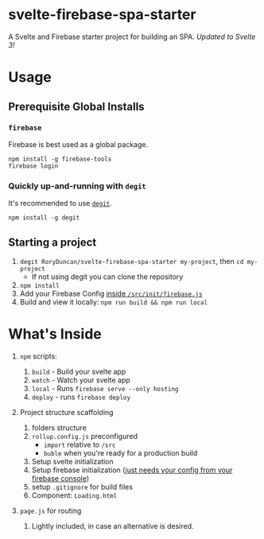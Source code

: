 # svelte-firebase-spa-starter
A Svelte and Firebase starter project for building an SPA. *Updated to Svelte 3!*

# Usage

## Prerequisite Global Installs

### `firebase`

Firebase is best used as a global package.

```
npm install -g firebase-tools
firebase login
```

### Quickly up-and-running with `degit`

It's recommended to use [`degit`](https://github.com/Rich-Harris/degit).

```
npm install -g degit
```

## Starting a project

1. `degit RoryDuncan/svelte-firebase-spa-starter my-project`, then `cd my-project`
    - If not using degit you can clone the repository
2. `npm install`
3. Add your Firebase Config [inside `/src/init/firebase.js`](https://github.com/RoryDuncan/svelte-firebase-spa-starter/blob/master/src/init/firebase.js#L5-L12)
4. Build and view it locally: `npm run build && npm run local`


# What's Inside

1. `npm` scripts:
    1. `build` - Build your svelte app 
    2. `watch` - Watch your svelte app
    3. `local` - Runs `firebase serve --only hosting`
    4. `deploy` - runs `firebase deploy`

2. Project structure scaffolding
    1. folders structure
    2. `rollup.config.js` preconfigured
        - `import` relative to `/src`
        - `buble` when you're ready for a production build
    2. Setup svelte initialization
    3. Setup firebase initialization ([just needs your config from your firebase console](https://github.com/RoryDuncan/svelte-firebase-spa-starter/blob/master/src/init/firebase.js#L5-L12))
    3. setup `.gitignore` for build files
    4. Component: `Loading.html`

3. `page.js` for routing
    1. Lightly included, in case an alternative is desired.